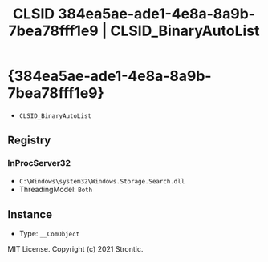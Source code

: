 ﻿---
title: "CLSID 384ea5ae-ade1-4e8a-8a9b-7bea78fff1e9 | CLSID_BinaryAutoList"
excerpt: What is COM-Object CLSID 384ea5ae-ade1-4e8a-8a9b-7bea78fff1e9?
---

# {384ea5ae-ade1-4e8a-8a9b-7bea78fff1e9}

* `CLSID_BinaryAutoList`

## Registry


### InProcServer32

* `C:\Windows\system32\Windows.Storage.Search.dll`
* ThreadingModel: `Both`

## Instance

* Type: `__ComObject`

MIT License. Copyright (c) 2021 Strontic.


